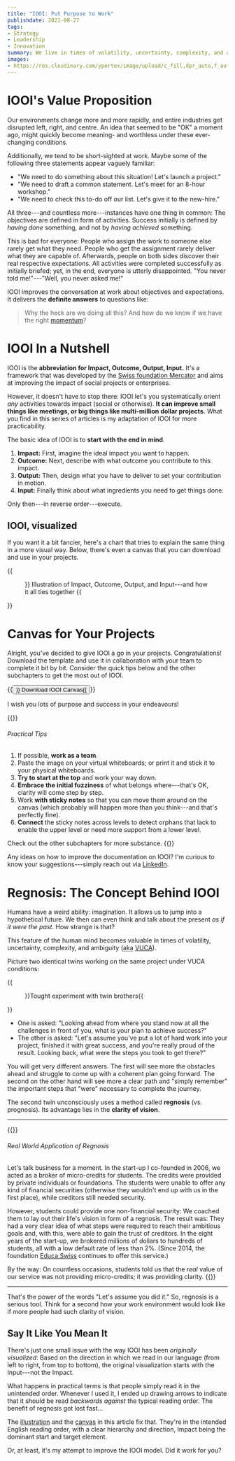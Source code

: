 ```yaml
---
title: "IOOI: Put Purpose to Work"
publishdate: 2021-08-27
tags:
- Strategy
- Leadership
- Innovation
summary: We live in times of volatility, uncertainty, complexity, and ambiguity. Let's take a closer look at a framework called IOOI that can help bring a sense of purpose to your work.
images:
- https://res.cloudinary.com/ypertex/image/upload/c_fill,dpr_auto,f_auto,g_auto,h_630,q_auto,w_1200/659f947f-a7c9-41b3-9912-754fa07eb354
---
```


# IOOI's Value Proposition

Our environments change more and more rapidly, and entire industries get disrupted left, right, and centre. An idea that seemed to be "OK" a moment ago, might quickly become meaning- and worthless under these ever-changing conditions.

Additionally, we tend to be short-sighted at work. Maybe some of the following three statements appear vaguely familiar:

* "We need to do something about this situation! Let's launch a project."
* "We need to draft a common statement. Let's meet for an 8-hour workshop."
* "We need to check this to-do off our list. Let's give it to the new-hire."

All three---and countless more---instances have one thing in common: The objectives are defined in form of activities. Success initially is defined by *having done* something, and not by *having achieved* something.

This is bad for everyone: People who assign the work to someone else rarely get what they need. People who get the assignment rarely deliver what they are capable of. Afterwards, people on both sides discover their real respective expectations. All activities were completed successfully as initially briefed; yet, in the end, everyone is utterly disappointed. "You never told me!"---"Well, you never asked me!"

IOOI improves the conversation at work about objectives and expectations. It delivers the **definite answers** to questions like:

> Why the heck are we doing all this? And how do we know if we have the right [momentum](https://www.youtube.com/watch?v=nyqLJSclNb4)?

# IOOI In a Nutshell

IOOI is the **abbreviation for Impact, Outcome, Output, Input.** It's a framework that was developed by the [Swiss foundation Mercator](https://projekte-mit-wirkung.ch/) and aims at improving the impact of social projects or enterprises.

However, it doesn't have to stop there: IOOI let's you systematically orient *any* activities towards impact (social or otherwise). **It can improve small things like meetings, or big things like multi-million dollar projects.** What you find in this series of articles is my adaptation of IOOI for more practicability.

The basic idea of IOOI is to **start with the end in mind**.

1. **Impact:** First, imagine the ideal impact you want to happen.
2. **Outcome:** Next, describe with what outcome you contribute to this impact.
3. **Output:** Then, design what you have to deliver to set your contribution in motion.
4. **Input:** Finally think about what ingredients you need to get things done.

Only then---in reverse order---execute.

## IOOI, visualized

If you want it a bit fancier, here's a chart that tries to explain the same thing in a more visual way. Below, there's even a canvas that you can download and use in your projects.

{{<figure src="b47ca0fe-bcf8-44ec-ad18-4e7bde28d6d8" transformation="inline">}}
Illustration of Impact, Outcome, Output, and Input---and how it all ties together
{{</figure>}}

# Canvas for Your Projects

Alright, you've decided to give IOOI a go in your projects. Congratulations! Download the template and use it in collaboration with your team to complete it bit by bit. Consider the quick tips below and the other subchapters to get the most out of IOOI.

{{<button class="btn-lg btn-warning" href="2021-08-IOOI-Canvas.png" target="_blank" description=".png, 385KB">}}<i class="las la-download"></i> Download IOOI Canvas{{</button>}}

I wish you lots of purpose and success in your endeavours!

{{<note class="alert-success my-5">}}
###### <i class="las la-hammer"></i> Practical Tips

1. If possible, **work as a team**.
1. Paste the image on your virtual whiteboards; or print it and stick it to your physical whiteboards.
1. **Try to start at the top** and work your way down.
1. **Embrace the initial fuzziness** of what belongs where---that's OK, clarity will come step by step.
1. Work **with sticky notes** so that you can move them around on the canvas (which probably will happen more than you think---and that's perfectly fine).
1. **Connect** the sticky notes across levels to detect orphans that lack to enable the upper level or need more support from a lower level.

Check out the other subchapters for more substance.
{{</note>}}

Any ideas on how to improve the documentation on IOOI? I'm curious to know your suggestions---simply reach out via [LinkedIn](https://www.linkedin.com/in/MichaelSchmidle).

# Regnosis: The Concept Behind IOOI

Humans have a weird ability: imagination. It allows us to jump into a hypothetical future. We then can even think and talk about the present *as if it were the past*. How strange is that?

This feature of the human mind becomes valuable in times of volatility, uncertainty, complexity, and ambiguity (<abbr title="Also Known As">aka</abbr> [VUCA](https://en.wikipedia.org/wiki/Volatility,_uncertainty,_complexity_and_ambiguity)).

Picture two identical twins working on the same project under VUCA conditions:

{{<figure src="64066ee8-9824-45d7-82be-24f6faaa7444" cite="[Alena Darmel](https://www.pexels.com/photo/twin-brothers-in-blue-v-neck-shirts-looking-at-laptop-screen-9040442/)">}}Tought experiment with twin brothers{{</figure>}}

* One is asked: "Looking ahead from where you stand now at all the challenges in front of you, what is your plan to achieve success?"
* The other is asked: "Let's assume you've put a lot of hard work into your project, finished it with great success, and you're really proud of the result. Looking back, what were the steps you took to get there?"

You will get very different answers. The first will see more the obstacles ahead and struggle to come up with a coherent plan going forward. The second on the other hand will see more a clear path and "simply remember" the important steps that "were" necessary to complete the journey.

The second twin unconsciously uses a method called **regnosis** (vs. prognosis). Its advantage lies in the **clarity of vision**.

---

{{<note class="alert-info">}}
###### <i class="las la-dollar-sign"></i> Real World Application of Regnosis

Let's talk business for a moment. In the start-up I co-founded in 2006, we acted as a broker of micro-credits for students. The credits were provided by private individuals or foundations. The students were unable to offer any kind of financial securities (otherwise they wouldn't end up with us in the first place), while creditors still needed security.

However, students could provide one non-financial security: We coached them to lay out their life's vision in form of a regnosis. The result was: They had a very clear idea of what steps were required to reach their ambitious goals and, with this, were able to gain the trust of creditors. In the eight years of the start-up, we brokered millions of dollars to hundreds of students, all with a low default rate of less than 2%. (Since 2014, the foundation [Educa Swiss](https://educaswiss.ch/) continues to offer this service.)

By the way: On countless occasions, students told us that the *real* value of our service was not providing micro-credits; it was providing clarity.
{{</note>}}

---

That's the power of the words "Let's assume you did it." So, regnosis is a serious tool. Think for a second how your work environment would look like if more people had such clarity of vision.

## Say It Like You Mean It

There's just one small issue with the way IOOI has been *originally visualized*: Based on the direction in which we read in our language (from left to right, from top to bottom), the original visualization starts with the Input---not the Impact.

What happens in practical terms is that people simply read it in the unintended order. Whenever I used it, I ended up drawing arrows to indicate that it should be read *backwards against* the typical reading order. The benefit of regnosis got lost fast...

The [illustration](#iooi-visualized) and the [canvas](#canvas-for-your-projects) in this article fix that. They're in the intended English reading order, with a clear hierarchy and direction, Impact being the dominant start and target element.

Or, at least, it's my attempt to improve the IOOI model. Did it work for you?
